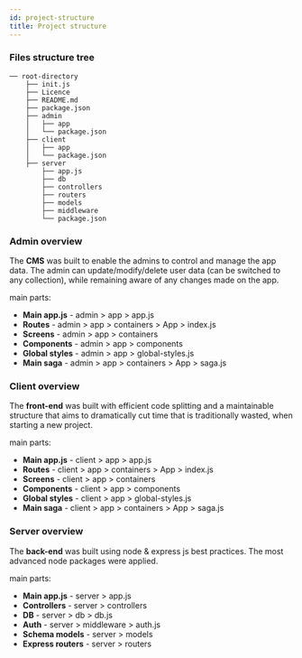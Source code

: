 ```yaml
---
id: project-structure
title: Project structure
---
```


### Files structure tree

```
── root-directory
    ├── init.js
    ├── Licence
    ├── README.md
    ├── package.json
    ├── admin
    │   ├── app
    │   └── package.json
    ├── client
    │   ├── app
    │   └── package.json
    ├── server
        ├── app.js
        ├── db
        ├── controllers
        ├── routers
        ├── models
        ├── middleware
        └── package.json

```

### Admin overview

The **CMS** was built to enable the admins to control and manage the app data. The admin can update/modify/delete user data (can be switched to any collection), while remaining aware of any changes made on the app.

main parts:

- **Main app.js** - admin > app > app.js
- **Routes** - admin > app > containers > App > index.js
- **Screens** - admin > app > containers
- **Components** - admin > app > components
- **Global styles** - admin > app > global-styles.js
- **Main saga** - admin > app > containers > App > saga.js

### Client overview

The **front-end** was built with efficient code splitting and a maintainable structure that aims to dramatically cut time that is traditionally wasted, when starting a new project.

main parts:

- **Main app.js** - client > app > app.js
- **Routes** - client > app > containers > App > index.js
- **Screens** - client > app > containers
- **Components** - client > app > components
- **Global styles** - client > app > global-styles.js
- **Main saga** - client > app > containers > App > saga.js

### Server overview

The **back-end** was built using node & express js best practices. The most advanced node packages were applied.

main parts:

- **Main app.js** - server > app.js
- **Controllers** - server > controllers
- **DB** - server > db > db.js
- **Auth** - server > middleware > auth.js
- **Schema models** - server > models
- **Express routers** - server > routers
